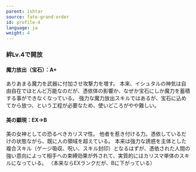 ```yaml
---
parent: ishtar
source: fate-grand-order
id: profile-4
language: ja
weight: 4
---
```


### 絆Lv.4で開放

#### 魔力放出（宝石）：A+

ありあまる魔力を武器に付加させ攻撃力を増す。
本来、イシュタルの神気は自由自在でほとんど万能なのだが、憑依体の影響か、なぜか宝石にしか魔力を蓄積する事ができなくなっている。
強力な魔力放出スキルではあるが、宝石に込めてから放つ、という工程が必要なため、使いどころがやや難しい。

#### 美の顕現：EX→B

美の女神としての恐るべきカリスマ性。
他者を惹き付ける力。憑依しているだけの状態ながら、既に人の領域を超えている。
本来は強力な誘惑を主体とした複合スキル（ゲージ吸収、呪い、スキル封印）となるはずが、憑依された人間の強い意向によって相手への束縛効果が外されて、実質的にはカリスマ単体のスキルになっている。
（本来ならEXランクだが、Bに下がっている）
